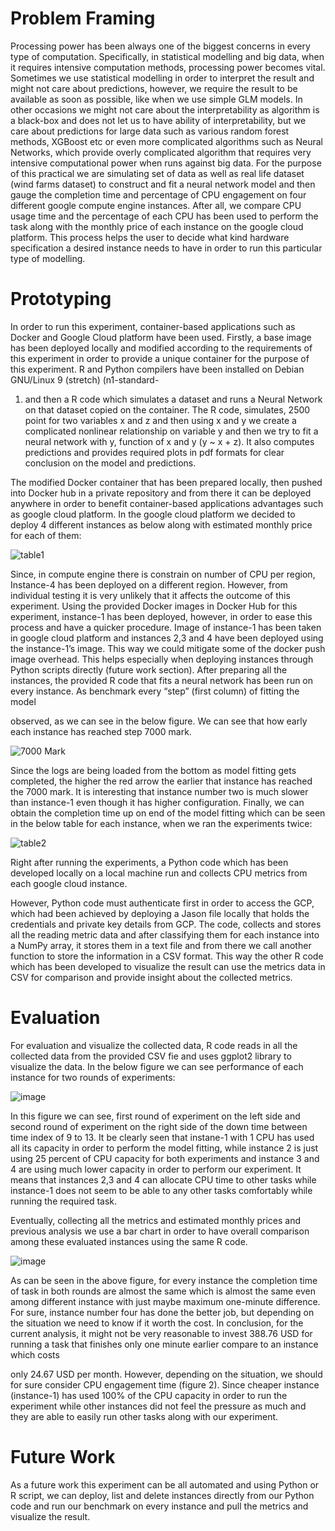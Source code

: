 # Problem Framing

Processing power has been always one of the biggest concerns in every type of computation. Specifically, in statistical modelling and big data, when it requires intensive computation methods, processing power becomes vital.
Sometimes we use statistical modelling in order to interpret the result and might not care about predictions, however, we require the result to be available as soon as possible, like when we use simple GLM models. In other occasions we might not care about the interpretability as algorithm is a black-box and does not let us to have ability of interpretability, but we care about predictions for large data such as various random forest methods, XGBoost etc or even more complicated algorithms such as Neural Networks, which provide overly complicated algorithm that requires very intensive computational power when runs against big data.
For the purpose of this practical we are simulating set of data as well as real life dataset (wind farms dataset) to construct and fit a neural network model and then gauge the completion time and percentage of CPU engagement on four different google compute engine instances.
After all, we compare CPU usage time and the percentage of each CPU has been used to perform the task along with the monthly price of each instance on the google cloud platform.
This process helps the user to decide what kind hardware specification a desired instance needs to have in order to run this particular type of modelling.

# Prototyping

In order to run this experiment, container-based applications such as Docker and Google Cloud platform have been used. Firstly, a base image has been deployed locally and modified according to the requirements of this experiment in order to provide a unique container for the purpose of this experiment.
R and Python compilers have been installed on Debian GNU/Linux 9 (stretch) (n1-standard-
1) and then a R code which simulates a dataset and runs a Neural Network on that dataset copied on the container. The R code, simulates, 2500 point for two variables x and z and then using x and y we create a complicated nonlinear relationship on variable y and then we try to fit a neural network with y, function of x and y (y ~ x + z). It also computes predictions and provides required plots in pdf formats for clear conclusion on the model and predictions.
 
The modified Docker container that has been prepared locally, then pushed into Docker hub in a private repository and from there it can be deployed anywhere in order to benefit container-based applications advantages such as google cloud platform.
In the google cloud platform we decided to deploy 4 different instances as below along with estimated monthly price for each of them:

![table1](https://user-images.githubusercontent.com/32543461/59111475-04e88800-8939-11e9-9c96-9f5566183391.JPG)

Since, in compute engine there is constrain on number of CPU per region, Instance-4 has been deployed on a different region. However, from individual testing it is very unlikely that it affects the outcome of this experiment.
Using the provided Docker images in Docker Hub for this experiment, instance-1 has been deployed, however, in order to ease this process and have a quicker procedure. Image of instance-1 has been taken in google cloud platform and instances 2,3 and 4 have been deployed using the instance-1’s image. This way we could mitigate some of the docker push image overhead. This helps especially when deploying instances through Python scripts directly (future work section).
After preparing all the instances, the provided R code that fits a neural network has been run on every instance. As benchmark every “step” (first column) of fitting the model
 
observed, as we can see in the below figure. We can see that how early each instance has reached step 7000 mark.

![7000 Mark](https://user-images.githubusercontent.com/32543461/59111544-1cc00c00-8939-11e9-919e-97bb896f0f02.jpg)

Since the logs are being loaded from the bottom as model fitting gets completed, the higher the red arrow the earlier that instance has reached the 7000 mark. It is interesting that instance number two is much slower than instance-1 even though it has higher configuration.
Finally, we can obtain the completion time up on end of the model fitting which can be seen in the below table for each instance, when we ran the experiments twice:

![table2](https://user-images.githubusercontent.com/32543461/59111602-3e20f800-8939-11e9-83e8-614912aadbdd.JPG)

Right after running the experiments, a Python code which has been developed locally on a local machine run and collects CPU metrics from each google cloud instance.
 
However, Python code must authenticate first in order to access the GCP, which had been achieved by deploying a Jason file locally that holds the credentials and private key details from GCP.
The code, collects and stores all the reading metric data and after classifying them for each instance into a NumPy array, it stores them in a text file and from there we call another function to store the information in a CSV format. This way the other R code which has been developed to visualize the result can use the metrics data in CSV for comparison and provide insight about the collected metrics.

# Evaluation

For evaluation and visualize the collected data, R code reads in all the collected data from the provided CSV fie and uses ggplot2 library to visualize the data.
In the below figure we can see performance of each instance for two rounds of experiments:

![image](https://user-images.githubusercontent.com/32543461/59111658-5abd3000-8939-11e9-9730-007b21633d88.png)

In this figure we can see, first round of experiment on the left side and second round of experiment on the right side of the down time between time index of 9 to 13. It be clearly seen that instane-1 with 1 CPU has used all its capacity in order to perform the model fitting, while instance 2 is just using 25 percent of CPU capacity for both experiments and instance 3 and 4 are using much lower capacity in order to perform our experiment. It means that instances 2,3 and 4 can allocate CPU time to other tasks while instance-1 does not seem to be able to any other tasks comfortably while running the required task.


Eventually, collecting all the metrics and estimated monthly prices and previous analysis we use a bar chart in order to have overall comparison among these evaluated instances using the same R code.


![image](https://user-images.githubusercontent.com/32543461/59111679-66a8f200-8939-11e9-9872-717b297a92a3.png)

As can be seen in the above figure, for every instance the completion time of task in both rounds are almost the same which is almost the same even among different instance with just maybe maximum one-minute difference. For sure, instance number four has done the better job, but depending on the situation we need to know if it worth the cost.
In conclusion, for the current analysis, it might not be very reasonable to invest 388.76 USD for running a task that finishes only one minute earlier compare to an instance which costs
 
only 24.67 USD per month. However, depending on the situation, we should for sure consider CPU engagement time (figure 2). Since cheaper instance (instance-1) has used 100% of the CPU capacity in order to run the experiment while other instances did not feel the pressure as much and they are able to easily run other tasks along with our experiment.

# Future Work

As a future work this experiment can be all automated and using Python or R script, we can deploy, list and delete instances directly from our Python code and run our benchmark on every instance and pull the metrics and visualize the result.

